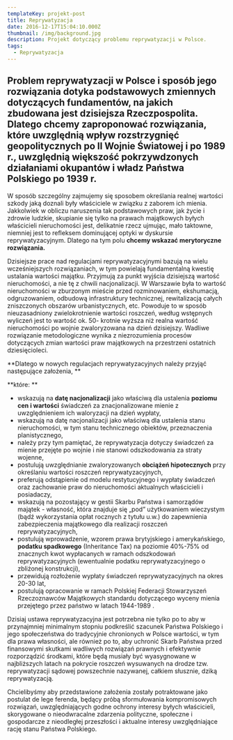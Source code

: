 ```yaml
---
templateKey: projekt-post
title: Reprywatyzacja
date: 2016-12-17T15:04:10.000Z
thumbnail: /img/background.jpg
description: Projekt dotyczący problemu reprywatyzacji w Polsce.
tags:
  - Reprywatyzacja
---
```

## Problem reprywatyzacji w Polsce i sposób jego rozwiązania dotyka podstawowych zmiennych dotyczących fundamentów, na jakich zbudowana jest dzisiejsza Rzeczpospolita. Dlatego chcemy zaproponować rozwiązania, które uwzględnią wpływ rozstrzygnięć geopolitycznych po II Wojnie Światowej i po 1989 r., uwzględnią większość pokrzywdzonych działaniami okupantów i władz Państwa Polskiego po 1939 r. 

W sposób szczególny zajmujemy się sposobem określania realnej wartości
szkody jaką doznali były właściciele w związku z zaborem ich mienia. Jakkolwiek w
obliczu naruszenia tak podstawowych praw, jak życie i zdrowie ludzkie, skupianie się
tylko na prawach majątkowych byłych właścicieli nieruchomości jest, delikatnie rzecz
ujmując, mało taktowne, niemniej jest to refleksem dominującej optyki w dyskursie
reprywatyzacyjnym. Dlatego na tym polu **chcemy wskazać merytoryczne
rozwiązania.**

Dzisiejsze prace nad regulacjami reprywatyzacyjnymi bazują na wielu wcześniejszych
 rozwiązaniach, w tym powielają fundamentalną kwestię ustalania wartości majątku.
 Przyjmują za punkt wyjścia dzisiejszą wartość nieruchomości, a nie tę z chwili nacjonalizacji.
 W Warszawie była to wartość nieruchomości w zburzonym mieście przed rozminowaniem,
 ekshumacją, odgruzowaniem, odbudową infrastruktury technicznej, rewitalizacją całych
 zniszczonych obszarów urbanistycznych, etc. Powoduje to w sposób nieuzasadniony
 zwielokrotnienie wartości roszczeń, według wstępnych wyliczeń jest to wartość ok. 50-
krotnie wyższa niż realna wartość nieruchomości po wojnie zwaloryzowana na dzień
 dzisiejszy. Wadliwe rozwiązanie metodologiczne wynika z niezrozumienia procesów
 dotyczących zmian wartości praw majątkowych na przestrzeni ostatnich dziesięcioleci.

**Dlatego w nowych regulacjach reprywatyzacyjnych należy przyjąć następujące założenia,
**

**które:
**

* wskazują na **datę nacjonalizacji** jako właściwą dla ustalenia **poziomu cen i
  wartości** świadczeń za znacjonalizowane mienie z uwzględnieniem ich
  waloryzacji na dzień wypłaty,
* wskazują na datę nacjonalizacji jako właściwą dla ustalenia stanu nieruchomości,
  w tym stanu technicznego obiektów, przeznaczenia planistycznego,
* należy przy tym pamiętać, że reprywatyzacja dotyczy świadczeń za mienie
  przejęte po wojnie i nie stanowi odszkodowania za straty wojenne,
* postulują uwzględnianie zwaloryzowanych **obciążeń hipotecznych** przy
  określaniu wartości roszczeń reprywatyzacyjnych,
* preferują odstąpienie od modelu restytucyjnego i wypłaty świadczeń oraz
  zachowanie praw do nieruchomości aktualnych właścicieli i posiadaczy,
* wskazują na pozostający w gestii Skarbu Państwa i samorządów majątek -
  własność, która znajduje się „pod” użytkowaniem wieczystym (bądź
  wykorzystania opłat rocznych z tytułu u.w.) do zapewnienia zabezpieczenia
  majątkowego dla realizacji roszczeń reprywatyzacyjnych,
* postulują wprowadzenie, wzorem prawa brytyjskiego i amerykańskiego, **podatku
  spadkowego** (Inheritance Tax) na poziomie 40%-75% od znacznych kwot
  wypłacanych w ramach odszkodowań reprywatyzacyjnych (ewentualnie podatku
  reprywatyzacyjnego o zbliżonej konstrukcji),
* przewidują rozłożenie wypłaty świadczeń reprywatyzacyjnych na okres 20-30 lat,
* postulują opracowanie w ramach Polskiej Federacji Stowarzyszeń
   Rzeczoznawców Majątkowych standardu dotyczącego wyceny mienia przejętego
   przez państwo w latach 1944-1989
  .

Dzisiaj ustawa reprywatyzacyjna jest potrzebna nie tylko po to aby w przynajmniej
 minimalnym stopniu podkreślić szacunek Państwa Polskiego i jego społeczeństwa do
 tradycyjnie chronionych w Polsce wartości, w tym dla prawa własności, ale również po to,
 aby uchronić Skarb Państwa przed finansowymi skutkami wadliwych rozwiązań prawnych i
 efektywnie rozporządzić środkami, które będą musiały być wyasygnowane w najbliższych
 latach na pokrycie roszczeń wysuwanych na drodze tzw. reprywatyzacji sądowej
 powszechnie nazywanej, całkiem słusznie, dziką reprywatyzacją.

Chcielibyśmy aby przedstawione założenia zostały potraktowane jako postulat de lege
 ferenda, będący próbą sformułowania kompromisowych rozwiązań, uwzględniających godne
 ochrony interesy byłych właścicieli, skorygowane o nieodwracalne zdarzenia polityczne,
 społeczne i gospodarcze z nieodległej przeszłości i aktualne interesy uwzględniające rację
 stanu Państwa Polskiego.
